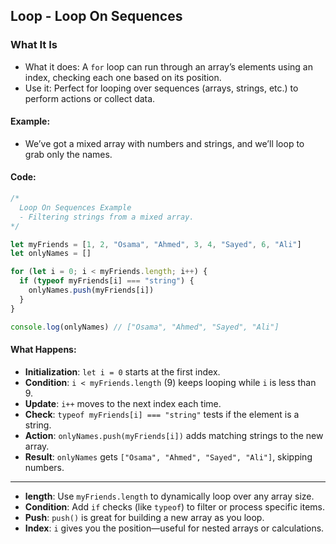 ## Loop - Loop On Sequences

### What It Is
- What it does: A `for` loop can run through an array’s elements using an index, checking each one based on its position.
- Use it: Perfect for looping over sequences (arrays, strings, etc.) to perform actions or collect data.

#### Example:
- We’ve got a mixed array with numbers and strings, and we’ll loop to grab only the names.

#### Code:
```javascript
/*
  Loop On Sequences Example
  - Filtering strings from a mixed array.
*/

let myFriends = [1, 2, "Osama", "Ahmed", 3, 4, "Sayed", 6, "Ali"]
let onlyNames = []

for (let i = 0; i < myFriends.length; i++) {
  if (typeof myFriends[i] === "string") {
    onlyNames.push(myFriends[i])
  }
}

console.log(onlyNames) // ["Osama", "Ahmed", "Sayed", "Ali"]
```

#### What Happens:
- **Initialization**: `let i = 0` starts at the first index.
- **Condition**: `i < myFriends.length` (9) keeps looping while `i` is less than 9.
- **Update**: `i++` moves to the next index each time.
- **Check**: `typeof myFriends[i] === "string"` tests if the element is a string.
- **Action**: `onlyNames.push(myFriends[i])` adds matching strings to the new array.
- **Result**: `onlyNames` gets `["Osama", "Ahmed", "Sayed", "Ali"]`, skipping numbers.

---


- **length**: Use `myFriends.length` to dynamically loop over any array size.
- **Condition**: Add `if` checks (like `typeof`) to filter or process specific items.
- **Push**: `push()` is great for building a new array as you loop.
- **Index**: `i` gives you the position—useful for nested arrays or calculations.

